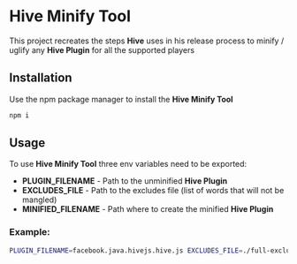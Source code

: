 # Hive Minify Tool

This project recreates the steps __Hive__ uses in his release process to minify / uglify any __Hive Plugin__ for all the supported players

## Installation

Use the npm package manager to install the __Hive Minify Tool__

```bash
npm i
```

## Usage

To use __Hive Minify Tool__ three env variables need to be exported:

* __PLUGIN_FILENAME__ - Path to the unminified __Hive Plugin__
* __EXCLUDES_FILE__ - Path to the excludes file (list of words that will not be mangled)
* __MINIFIED_FILENAME__ - Path where to create the minified __Hive Plugin__

### Example:
```bash
PLUGIN_FILENAME=facebook.java.hivejs.hive.js EXCLUDES_FILE=./full-excludes.json MINIFIED_FILENAME=facebook.java.hivejs.hive.min.js npm run minify
```


